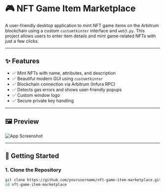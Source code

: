 # 🎮 NFT Game Item Marketplace

A user-friendly desktop application to mint NFT game items on the Arbitrum blockchain using a custom `customtkinter` interface and `web3.py`. This project allows users to enter item details and mint game-related NFTs with just a few clicks.

---

## ✨ Features

- ✅ Mint NFTs with name, attributes, and description
- ✅ Beautiful modern GUI using `customtkinter`
- ✅ Blockchain connection via Arbitrum (Infura RPC)
- ✅ Detects gas errors and shows user-friendly popups
- ✅ Custom window logo
- ✅ Secure private key handling

---

## 🖼️ Preview

![App Screenshot](assets/screenshot.png)

---

## 🚀 Getting Started

### 1. Clone the Repository

```bash
git clone https://github.com/yourusername/nft-game-item-marketplace.git
cd nft-game-item-marketplace

